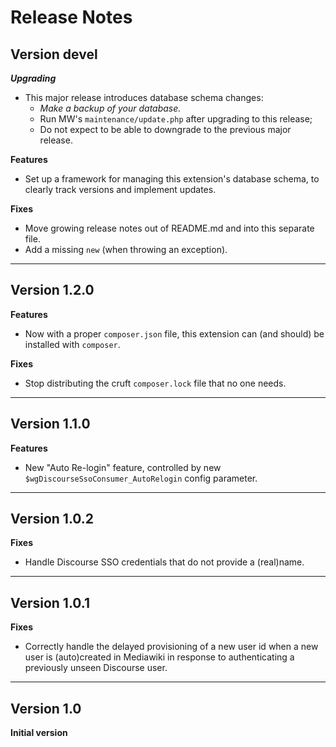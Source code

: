 # Release Notes

## Version devel
***Upgrading***
 - This major release introduces database schema changes:
   - _Make a backup of your database._
   - Run MW's `maintenance/update.php` after upgrading to this release;
   - Do not expect to be able to downgrade to the previous major release.

**Features**
   - Set up a framework for managing this extension's database schema,
     to clearly track versions and implement updates.

**Fixes**
   - Move growing release notes out of README.md and into this separate file.
   - Add a missing `new` (when throwing an exception).
---

## Version 1.2.0
**Features**
   - Now with a proper `composer.json` file, this extension can (and should)
     be installed with `composer`.

**Fixes**
   - Stop distributing the cruft `composer.lock` file that no one needs.
---

## Version 1.1.0
**Features**
   - New "Auto Re-login" feature, controlled by new
     `$wgDiscourseSsoConsumer_AutoRelogin` config parameter.
---

## Version 1.0.2
**Fixes**
   - Handle Discourse SSO credentials that do not provide a (real)name.
---

## Version 1.0.1
**Fixes**
   - Correctly handle the delayed provisioning of a new user id when a
     new user is (auto)created in Mediawiki in response to authenticating a
     previously unseen Discourse user.
---

## Version 1.0
**Initial version**

